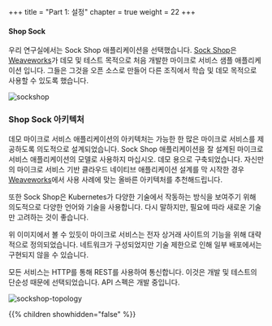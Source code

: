 +++
title = "Part 1: 설정"
chapter = true
weight = 22
+++

#### Shop Sock


우리 연구실에서는 Sock Shop 애플리케이션을 선택했습니다. [Sock Shop](https://github.com/microservices-demo/microservices-demo)은 [Weaveworks](https://weave.works)가 데모 및 테스트 목적으로 처음 개발한 마이크로 서비스 샘플 애플리케이션 입니다. 그들은 그것을 오픈 소스로 만들어 다른 조직에서 학습 및 데모 목적으로 사용할 수 있도록 했습니다.

![sockshop](https://github.com/microservices-demo/microservices-demo.github.io/raw/master/assets/sockshop-frontend.png)

### Shop Sock 아키텍처

데모 마이크로 서비스 애플리케이션의 아키텍처는 가능한 한 많은 마이크로 서비스를 제공하도록 의도적으로 설계되었습니다. Sock Shop 애플리케이션을 잘 설계된 마이크로 서비스 애플리케이션의 모델로 사용하지 마십시오. 데모 용으로 구축되었습니다. 자신만의 마이크로 서비스 기반 클라우드 네이티브 애플리케이션 설계를 막 시작한 경우 [Weaveworks](https://www.weave.works/contact/)에서 사용 사례에 맞는 올바른 아키텍처를 추천해드립니다.

또한 Sock Shop은 Kubernetes가 다양한 기술에서 작동하는 방식을 보여주기 위해 의도적으로 다양한 언어와 기술을 사용합니다. 다시 말하지만, 필요에 따라 새로운 기술만 고려하는 것이 좋습니다.

위 이미지에서 볼 수 있듯이 마이크로 서비스는 전자 상거래 사이트의 기능을 위해 대략적으로 정의되었습니다. 네트워크가 구성되었지만 기술 제한으로 인해 일부 배포에서는 구현되지 않을 수 있습니다.

모든 서비스는 HTTP를 통해 REST를 사용하여 통신합니다. 이것은 개발 및 테스트의 단순성 때문에 선택되었습니다. API 스펙은 개발 중입니다.

![sockshop-topology](/images/sockshop-topology.png)

{{% children showhidden="false" %}}
